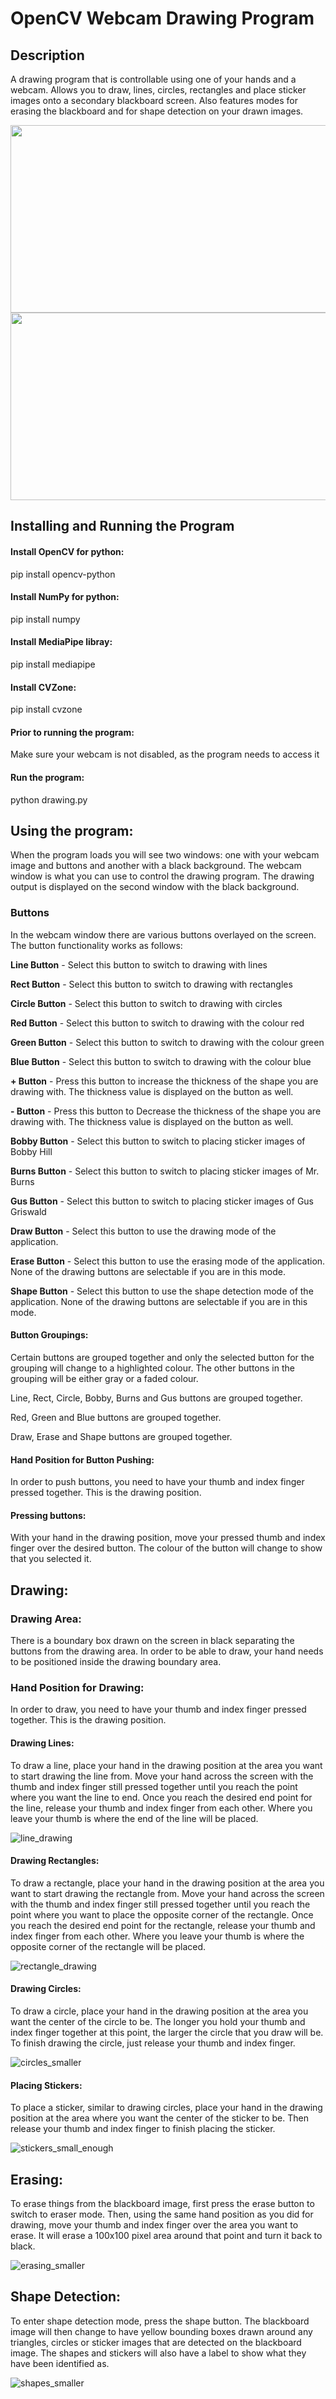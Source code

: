 # OpenCV Webcam Drawing Program

## Description

A drawing program that is controllable using one of your hands and a webcam. Allows you to draw, lines, circles, rectangles and place sticker images onto a secondary blackboard screen. Also features modes for erasing the blackboard and for shape detection on your drawn images.

<img src = "https://github.com/rgillis873/COMP4102-Project/assets/59716448/150dee7e-696e-48d0-b5c7-9b3951af6dda" width = "600" height="300" >
<br />

<img src = "https://github.com/rgillis873/COMP4102-Project/assets/59716448/2aee9172-e5c2-4c1e-938b-67a80e3eb6df" width = "600" height="300" >

## Installing and Running the Program

#### Install OpenCV for python:
pip install opencv-python

#### Install NumPy for python:
pip install numpy

#### Install MediaPipe libray:
pip install mediapipe

#### Install CVZone:
pip install cvzone

#### Prior to running the program:
Make sure your webcam is not disabled, as the program needs to access it

#### Run the program:
python drawing.py

## Using the program:

When the program loads you will see two windows: one with your webcam image and buttons and another with a black background.
The webcam window is what you can use to control the drawing program. The drawing output is displayed on the second window with 
the black background.

### Buttons
In the webcam window there are various buttons overlayed on the screen. The button functionality works as follows:

**Line Button** - Select this button to switch to drawing with lines

**Rect Button** - Select this button to switch to drawing with rectangles

**Circle Button** - Select this button to switch to drawing with circles

**Red Button** - Select this button to switch to drawing with the colour red

**Green Button** - Select this button to switch to drawing with the colour green

**Blue Button** - Select this button to switch to drawing with the colour blue

**+ Button** - Press this button to increase the thickness of the shape you are drawing with. The thickness value is displayed on the button as well.

**- Button** - Press this button to Decrease the thickness of the shape you are drawing with. The thickness value is displayed on the button as well.

**Bobby Button** - Select this button to switch to placing sticker images of Bobby Hill

**Burns Button** - Select this button to switch to placing sticker images of Mr. Burns

**Gus Button** - Select this button to switch to placing sticker images of Gus Griswald

**Draw Button** - Select this button to use the drawing mode of the application.

**Erase Button** - Select this button to use the erasing mode of the application. None of the drawing buttons are selectable if you are in this mode.

**Shape Button** - Select this button to use the shape detection mode of the application. None of the drawing buttons are selectable if you are in this mode.

#### Button Groupings:
Certain buttons are grouped together and only the selected button for the grouping will change to a highlighted colour. The other buttons in 
the grouping will be either gray or a faded colour.

Line, Rect, Circle, Bobby, Burns and Gus buttons are grouped together.

Red, Green and Blue buttons are grouped together.

Draw, Erase and Shape buttons are grouped together.

#### Hand Position for Button Pushing:
In order to push buttons, you need to have your thumb and index finger pressed together. This is the drawing position.

#### Pressing buttons:
With your hand in the drawing position, move your pressed thumb and index finger over the desired button. The colour of the button will 
change to show that you selected it.

## Drawing:

### Drawing Area:

There is a boundary box drawn on the screen in black separating the buttons from the drawing area. In order to be able to draw, your hand needs 
to be positioned inside the drawing boundary area.

### Hand Position for Drawing:

In order to draw, you need to have your thumb and index finger pressed together. This is the drawing position.

#### Drawing Lines:

To draw a line, place your hand in the drawing position at the area you want to start drawing the line from. Move your hand across the screen 
with the thumb and index finger still pressed together until you reach the point where you want the line to end. Once you reach the desired end point 
for the line, release your thumb and index finger from each other. Where you leave your thumb is where the end of the line will be placed.

![line_drawing](https://user-images.githubusercontent.com/59716448/236934340-d652dd81-abed-4041-907c-ff5c9b417ba4.gif)

#### Drawing Rectangles:

To draw a rectangle, place your hand in the drawing position at the area you want to start drawing the rectangle from. Move your hand across the screen 
with the thumb and index finger still pressed together until you reach the point where you want to place the opposite corner of the rectangle. 
Once you reach the desired end point for the rectangle, release your thumb and index finger from each other. Where you leave your thumb is where 
the opposite corner of the rectangle will be placed.

![rectangle_drawing](https://user-images.githubusercontent.com/59716448/236934623-9299852c-15e1-4666-b614-7887e46ee87c.gif)

#### Drawing Circles:

To draw a circle, place your hand in the drawing position at the area you want the center of the circle to be. The longer you hold your thumb and 
index finger together at this point, the larger the circle that you draw will be. To finish drawing the circle, just release your thumb and index 
finger.

![circles_smaller](https://github.com/rgillis873/COMP4102-Project/assets/59716448/0ffe7e59-96a2-488c-bde6-a32c8f794d84)

#### Placing Stickers:

To place a sticker, similar to drawing circles, place your hand in the drawing position at the area where you want the center of the sticker to be.
Then release your thumb and index finger to finish placing the sticker.

![stickers_small_enough](https://github.com/rgillis873/COMP4102-Project/assets/59716448/14f269ba-9ec6-4eb7-9760-bc63433af2a1)

## Erasing:

To erase things from the blackboard image, first press the erase button to switch to eraser mode. Then, using the same hand position as you did 
for drawing, move your thumb and index finger over the area you want to erase. It will erase a 100x100 pixel area around that point and turn 
it back to black.

![erasing_smaller](https://github.com/rgillis873/COMP4102-Project/assets/59716448/7d2d8e87-db32-4e87-9484-ba94a6452b3c)

## Shape Detection:

To enter shape detection mode, press the shape button. The blackboard image will then change to have yellow bounding boxes drawn around any 
triangles, circles or sticker images that are detected on the blackboard image. The shapes and stickers will also have a label to show 
what they have been identified as.

![shapes_smaller](https://github.com/rgillis873/COMP4102-Project/assets/59716448/2aee9172-e5c2-4c1e-938b-67a80e3eb6df)
